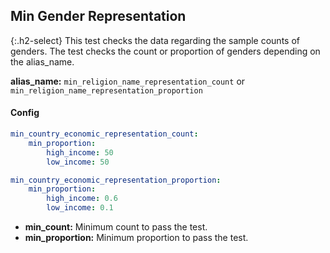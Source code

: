 
## Min Gender Representation

<div class="main-docs" markdown="1"><div class="h3-box" markdown="1">

{:.h2-select}
This test checks the data regarding the sample counts of genders. The test checks the count or proportion of genders depending on the alias_name.

**alias_name:** `min_religion_name_representation_count` or `min_religion_name_representation_proportion`


#### Config
```yaml
min_country_economic_representation_count:
    min_proportion: 
        high_income: 50
        low_income: 50

```

```yaml
min_country_economic_representation_proportion:
    min_proportion: 
        high_income: 0.6
        low_income: 0.1
```
- **min_count:** Minimum count to pass the test.
- **min_proportion:** Minimum proportion to pass the test.

<!-- #### Examples -->
